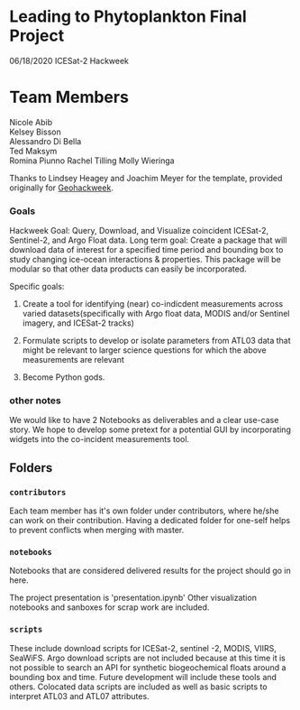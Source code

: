 # Leading to Phytoplankton Final Project

06/18/2020
ICESat-2 Hackweek

# Team Members

Nicole Abib  
Kelsey Bisson   
Alessandro Di Bella   
Ted Maksym   
Romina Piunno
Rachel Tilling
Molly Wieringa 

Thanks to Lindsey Heagey and Joachim Meyer for the template, provided originally for [Geohackweek](https://github.com/geohackweek/sample_project_repository).

### Goals

Hackweek Goal: Query, Download, and Visualize coincident ICESat-2, Sentinel-2, and Argo Float data. 
Long term goal: Create a package that will download data of interest for a specified time period and bounding box to study changing ice-ocean interactions & properties. This package will be modular so that other data products can easily be incorporated. 

Specific goals: 
1. Create a tool for identifying (near) co-indicdent measurements across varied datasets(specifically with Argo float data, MODIS and/or Sentinel imagery, and ICESat-2 tracks)

2. Formulate scripts to develop or isolate parameters from ATL03 data that might be relevant to larger science questions for which the above measurements are relevant

3. Become Python gods. 

### other notes

We would like to have 2 Notebooks as deliverables and a clear use-case story. We hope to develop some pretext for a potential GUI by incorporating widgets into the co-incident measurements tool. 

## Folders

### `contributors`
Each team member has it's own folder under contributors, where he/she can
work on their contribution. Having a dedicated folder for one-self helps to 
prevent conflicts when merging with master.

### `notebooks`
Notebooks that are considered delivered results for the project should go in
here.

The project presentation is 'presentation.ipynb'
Other visualization notebooks and sanboxes for scrap work are included.

### `scripts`
These include download scripts for ICESat-2, sentinel -2, MODIS, VIIRS, SeaWiFS. Argo download scripts are not included because at this time it is not possible to search an API for synthetic biogeochemical floats around a bounding box and time. Future development will include these tools and others. Colocated data scripts are included as well as basic scripts to interpret ATL03 and ATL07 attributes.

